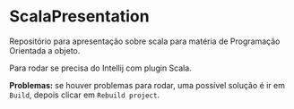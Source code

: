 # ScalaPresentation

Repositório para apresentação sobre scala para matéria de Programação Orientada a objeto.

Para rodar se precisa do Intellij com plugin Scala.

**Problemas:** se houver problemas para rodar, uma possível solução é ir em  `Build`, depois clicar em `Rebuild project`. 
